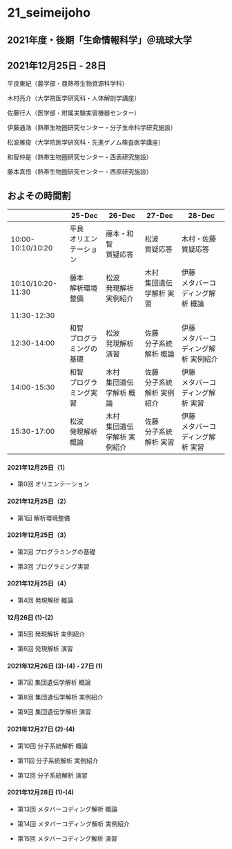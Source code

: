 # 21_seimeijoho
## 2021年度・後期「生命情報科学」＠琉球大学

## 2021年12月25日 - 28日

平良東紀（農学部・亜熱帯生物資源科学科）

木村亮介（大学院医学研究科・人体解剖学講座）

佐藤行人（医学部・附属実験実習機器センター）

伊藤通浩（熱帯生物圏研究センター・分子生命科学研究施設）

松波雅俊（大学院医学研究科・先進ゲノム検査医学講座）

和智仲是（熱帯生物圏研究センター・西表研究施設）

藤本真悟（熱帯生物圏研究センター・西原研究施設）



## およその時間割

||25-Dec|26-Dec|27-Dec|28-Dec|
|-|-|-|-|-|
|10:00-10:10/10:20|平良<br>オリエンテーション |藤本・和智<br>質疑応答|松波<br>質疑応答|木村・佐藤<br>質疑応答|
|10:10/10:20-11:30|藤本<br>解析環境整備|松波<br>発現解析 実例紹介|木村<br>集団遺伝学解析 実習|伊藤<br>メタバーコディング解析 概論|
|11:30-12:30||||
|12:30-14:00|和智<br>プログラミングの基礎|松波<br>発現解析 演習|佐藤<br>分子系統解析 概論|伊藤<br>メタバーコディング解析 実例紹介|
|14:00-15:30|和智<br>プログラミング実習|木村<br>集団遺伝学解析 概論|佐藤<br>分子系統解析 実例紹介|伊藤<br>メタバーコディング解析 実習|
|15:30-17:00|松波<br>発現解析 概論|木村<br>集団遺伝学解析 実例紹介|佐藤<br>分子系統解析 実習|伊藤<br>メタバーコディング解析 実習|



#### 2021年12月25日（1）

- 第0回 オリエンテーション

#### 2021年12月25日（2）

- 第1回 解析環境整備

#### 2021年12月25日（3）

- 第2回 プログラミングの基礎

- 第3回 プログラミング実習

#### 2021年12月25日（4）

- 第4回 発現解析 概論

#### 12月26日 (1)-(2)

- 第5回 発現解析 実例紹介

- 第6回 発現解析 演習

#### 2021年12月26日 (3)-(4) - 27日 (1)

- 第7回 集団遺伝学解析 概論

- 第8回 集団遺伝学解析 実例紹介

- 第9回 集団遺伝学解析 演習

#### 2021年12月27日 (2)-(4)

- 第10回 分子系統解析 概論

- 第11回 分子系統解析 実例紹介

- 第12回 分子系統解析 演習

#### 2021年12月28日 (1)-(4)

- 第13回 メタバーコディング解析 概論

- 第14回 メタバーコディング解析 実例紹介

- 第15回 メタバーコディング解析 演習



